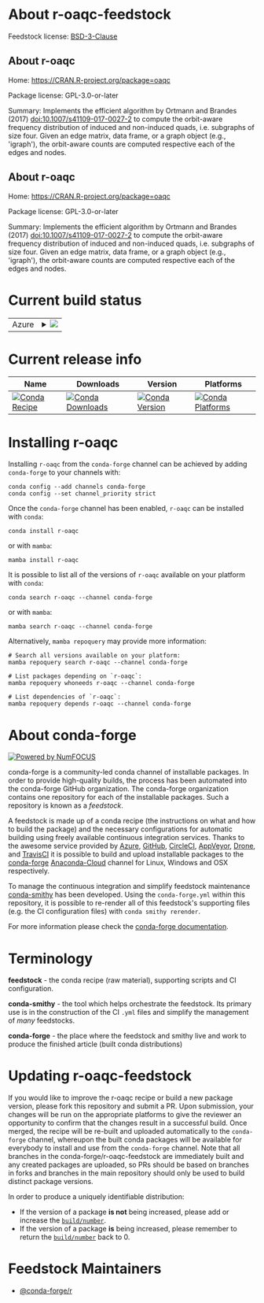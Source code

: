 About r-oaqc-feedstock
======================

Feedstock license: [BSD-3-Clause](https://github.com/conda-forge/r-oaqc-feedstock/blob/main/LICENSE.txt)


About r-oaqc
------------

Home: https://CRAN.R-project.org/package=oaqc

Package license: GPL-3.0-or-later

Summary: Implements the efficient algorithm by Ortmann and Brandes (2017) <doi:10.1007/s41109-017-0027-2> to compute the orbit-aware frequency distribution of induced and non-induced quads, i.e. subgraphs of size four. Given an edge matrix, data frame, or a graph object (e.g., 'igraph'), the orbit-aware counts are computed respective each of the edges and nodes.

About r-oaqc
------------

Home: https://CRAN.R-project.org/package=oaqc

Package license: GPL-3.0-or-later

Summary: Implements the efficient algorithm by Ortmann and Brandes (2017) <doi:10.1007/s41109-017-0027-2> to compute the orbit-aware frequency distribution of induced and non-induced quads, i.e. subgraphs of size four. Given an edge matrix, data frame, or a graph object (e.g., 'igraph'), the orbit-aware counts are computed respective each of the edges and nodes.

Current build status
====================


<table>
    
  <tr>
    <td>Azure</td>
    <td>
      <details>
        <summary>
          <a href="https://dev.azure.com/conda-forge/feedstock-builds/_build/latest?definitionId=19799&branchName=main">
            <img src="https://dev.azure.com/conda-forge/feedstock-builds/_apis/build/status/r-oaqc-feedstock?branchName=main">
          </a>
        </summary>
        <table>
          <thead><tr><th>Variant</th><th>Status</th></tr></thead>
          <tbody><tr>
              <td>linux_64_r_base4.2</td>
              <td>
                <a href="https://dev.azure.com/conda-forge/feedstock-builds/_build/latest?definitionId=19799&branchName=main">
                  <img src="https://dev.azure.com/conda-forge/feedstock-builds/_apis/build/status/r-oaqc-feedstock?branchName=main&jobName=linux&configuration=linux%20linux_64_r_base4.2" alt="variant">
                </a>
              </td>
            </tr><tr>
              <td>linux_64_r_base4.3</td>
              <td>
                <a href="https://dev.azure.com/conda-forge/feedstock-builds/_build/latest?definitionId=19799&branchName=main">
                  <img src="https://dev.azure.com/conda-forge/feedstock-builds/_apis/build/status/r-oaqc-feedstock?branchName=main&jobName=linux&configuration=linux%20linux_64_r_base4.3" alt="variant">
                </a>
              </td>
            </tr><tr>
              <td>osx_64_r_base4.2</td>
              <td>
                <a href="https://dev.azure.com/conda-forge/feedstock-builds/_build/latest?definitionId=19799&branchName=main">
                  <img src="https://dev.azure.com/conda-forge/feedstock-builds/_apis/build/status/r-oaqc-feedstock?branchName=main&jobName=osx&configuration=osx%20osx_64_r_base4.2" alt="variant">
                </a>
              </td>
            </tr><tr>
              <td>osx_64_r_base4.3</td>
              <td>
                <a href="https://dev.azure.com/conda-forge/feedstock-builds/_build/latest?definitionId=19799&branchName=main">
                  <img src="https://dev.azure.com/conda-forge/feedstock-builds/_apis/build/status/r-oaqc-feedstock?branchName=main&jobName=osx&configuration=osx%20osx_64_r_base4.3" alt="variant">
                </a>
              </td>
            </tr>
          </tbody>
        </table>
      </details>
    </td>
  </tr>
</table>

Current release info
====================

| Name | Downloads | Version | Platforms |
| --- | --- | --- | --- |
| [![Conda Recipe](https://img.shields.io/badge/recipe-r--oaqc-green.svg)](https://anaconda.org/conda-forge/r-oaqc) | [![Conda Downloads](https://img.shields.io/conda/dn/conda-forge/r-oaqc.svg)](https://anaconda.org/conda-forge/r-oaqc) | [![Conda Version](https://img.shields.io/conda/vn/conda-forge/r-oaqc.svg)](https://anaconda.org/conda-forge/r-oaqc) | [![Conda Platforms](https://img.shields.io/conda/pn/conda-forge/r-oaqc.svg)](https://anaconda.org/conda-forge/r-oaqc) |

Installing r-oaqc
=================

Installing `r-oaqc` from the `conda-forge` channel can be achieved by adding `conda-forge` to your channels with:

```
conda config --add channels conda-forge
conda config --set channel_priority strict
```

Once the `conda-forge` channel has been enabled, `r-oaqc` can be installed with `conda`:

```
conda install r-oaqc
```

or with `mamba`:

```
mamba install r-oaqc
```

It is possible to list all of the versions of `r-oaqc` available on your platform with `conda`:

```
conda search r-oaqc --channel conda-forge
```

or with `mamba`:

```
mamba search r-oaqc --channel conda-forge
```

Alternatively, `mamba repoquery` may provide more information:

```
# Search all versions available on your platform:
mamba repoquery search r-oaqc --channel conda-forge

# List packages depending on `r-oaqc`:
mamba repoquery whoneeds r-oaqc --channel conda-forge

# List dependencies of `r-oaqc`:
mamba repoquery depends r-oaqc --channel conda-forge
```


About conda-forge
=================

[![Powered by
NumFOCUS](https://img.shields.io/badge/powered%20by-NumFOCUS-orange.svg?style=flat&colorA=E1523D&colorB=007D8A)](https://numfocus.org)

conda-forge is a community-led conda channel of installable packages.
In order to provide high-quality builds, the process has been automated into the
conda-forge GitHub organization. The conda-forge organization contains one repository
for each of the installable packages. Such a repository is known as a *feedstock*.

A feedstock is made up of a conda recipe (the instructions on what and how to build
the package) and the necessary configurations for automatic building using freely
available continuous integration services. Thanks to the awesome service provided by
[Azure](https://azure.microsoft.com/en-us/services/devops/), [GitHub](https://github.com/),
[CircleCI](https://circleci.com/), [AppVeyor](https://www.appveyor.com/),
[Drone](https://cloud.drone.io/welcome), and [TravisCI](https://travis-ci.com/)
it is possible to build and upload installable packages to the
[conda-forge](https://anaconda.org/conda-forge) [Anaconda-Cloud](https://anaconda.org/)
channel for Linux, Windows and OSX respectively.

To manage the continuous integration and simplify feedstock maintenance
[conda-smithy](https://github.com/conda-forge/conda-smithy) has been developed.
Using the ``conda-forge.yml`` within this repository, it is possible to re-render all of
this feedstock's supporting files (e.g. the CI configuration files) with ``conda smithy rerender``.

For more information please check the [conda-forge documentation](https://conda-forge.org/docs/).

Terminology
===========

**feedstock** - the conda recipe (raw material), supporting scripts and CI configuration.

**conda-smithy** - the tool which helps orchestrate the feedstock.
                   Its primary use is in the construction of the CI ``.yml`` files
                   and simplify the management of *many* feedstocks.

**conda-forge** - the place where the feedstock and smithy live and work to
                  produce the finished article (built conda distributions)


Updating r-oaqc-feedstock
=========================

If you would like to improve the r-oaqc recipe or build a new
package version, please fork this repository and submit a PR. Upon submission,
your changes will be run on the appropriate platforms to give the reviewer an
opportunity to confirm that the changes result in a successful build. Once
merged, the recipe will be re-built and uploaded automatically to the
`conda-forge` channel, whereupon the built conda packages will be available for
everybody to install and use from the `conda-forge` channel.
Note that all branches in the conda-forge/r-oaqc-feedstock are
immediately built and any created packages are uploaded, so PRs should be based
on branches in forks and branches in the main repository should only be used to
build distinct package versions.

In order to produce a uniquely identifiable distribution:
 * If the version of a package **is not** being increased, please add or increase
   the [``build/number``](https://docs.conda.io/projects/conda-build/en/latest/resources/define-metadata.html#build-number-and-string).
 * If the version of a package **is** being increased, please remember to return
   the [``build/number``](https://docs.conda.io/projects/conda-build/en/latest/resources/define-metadata.html#build-number-and-string)
   back to 0.

Feedstock Maintainers
=====================

* [@conda-forge/r](https://github.com/conda-forge/r/)

